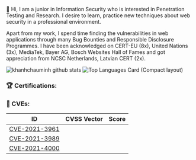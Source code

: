 
👋 Hi, I am a junior in Information Security who is interested in Penetration Testing and Research. I desire to learn, practice new techniques about web security in a professional environment.

Apart from my work, I spend time finding the vulnerabilities in web applications through many Bug Bounties and Responsible Disclosure Programmes. I have been acknowledged on CERT-EU (8x), United Nations (3x), MediaTek, Bayer AG, Bosch Websites Hall of Fames and got appreciation from NCSC Netherlands, Latvian CERT (2x). 

![khanhchauminh github stats](https://github-readme-stats.vercel.app/api?username=khanhchauminh&count_private=true&show_icons=true&include_all_commits=true&theme=dark)
![Top Languages Card (Compact layout)](https://github-readme-stats.vercel.app/api/top-langs/?username=khanhchauminh&layout=compact&theme=dark)


### 🏆 Certifications:


### 🔎 CVEs:
|ID|CVSS Vector|Score|
|---|---|---|
|[CVE-2021-3961](https://nvd.nist.gov/vuln/detail/CVE-2021-3961)|||
|[CVE-2021-3989](https://nvd.nist.gov/vuln/detail/CVE-2021-3989)|||
|[CVE-2021-4000](https://nvd.nist.gov/vuln/detail/CVE-2021-4000)|||
